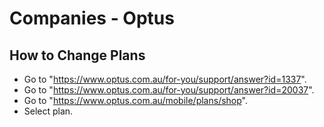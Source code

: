 # Companies - Optus

## How to Change Plans

- Go to "https://www.optus.com.au/for-you/support/answer?id=1337".
- Go to "https://www.optus.com.au/for-you/support/answer?id=20037".
- Go to "https://www.optus.com.au/mobile/plans/shop".
- Select plan.
